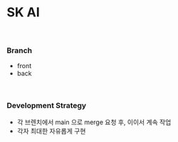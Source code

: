 # SK AI

<br/>

### Branch

-   front
-   back

<br/>

### Development Strategy

-   각 브렌치에서 main 으로 merge 요청 후, 이이서 계속 작업
-   각자 최대한 자유롭게 구현
